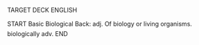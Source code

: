 TARGET DECK
ENGLISH

START
Basic
Biological
Back: adj. Of biology or living organisms.  biologically adv.
END
